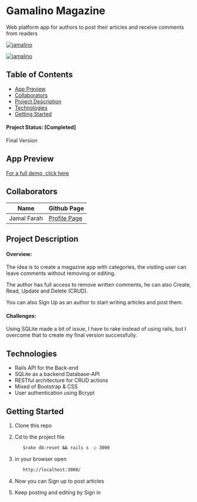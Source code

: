 # Gamalino Magazine
 Web platform app for authors to post their articles and receive comments from readers
 
 [![jamalino](https://img.shields.io/badge/Project%20Status-Completed-brightgreen?style=for-the-badge&logo=appveyor
)](https://github.com/moulayja/)

[![jamalino](https://img.shields.io/badge/Completion-100%25-blue)](https://github.com/moulayja/Gamalino_Web_Magazine_App/master/README.md)

## Table of Contents

- [App Preview](#app-preview)
- [Collaborators](#collaborators)
- [Project Description](#project-description)
- [Technologies](#technologies)
- [Getting Started](#getting-started)

#### Project Status: [Completed]
Final Version

## App Preview
[For a full demo, click here](https://youtu.be/3gdXWavc1AY)

## Collaborators
| Name | Github Page |
| --- | --- |
| Jamal Farah | [Profile Page](https://github.com/moulayja) |


## Project Description
#### Overview:

The idea is to create a magazine app with categories, the visiting user can leave comments without removing or editing.

The author has full access to remove written comments, he can also Create, Read, Update and Delete (CRUD).

You can also Sign Up as an author to start writing articles and post them.
#### Challenges:
 Using SQLite made a bit of issue, I have to rake instead of using rails, but I overcome that to create my final version successfully.


## Technologies
- Rails API for the Back-end
- SQLite as a backend Database-API
- RESTful architecture for CRUD actions
- Mixed of Bootstrap & CSS
- User authentication using Bcrypt

## Getting Started
1. Clone this repo
2. Cd to the project file
   ```bash
      $rake db:reset && rails s -p 3000
   ```
3. in your browser open

   ```bash
      http://localhost:3000/
   ```
4. Now you can Sign up to post articles

5. Keep posting and editing by Sign in

